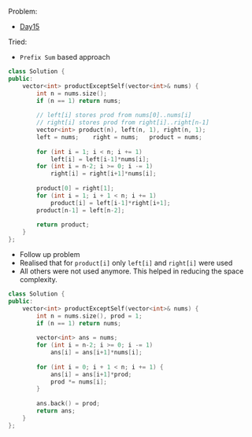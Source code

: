 Problem:
   - [Day15](https://leetcode.com/explore/challenge/card/30-day-leetcoding-challenge/530/week-3/3300/)

Tried:
   - `Prefix Sum` based approach

``` c++
class Solution {
public:
    vector<int> productExceptSelf(vector<int>& nums) {
        int n = nums.size();
        if (n == 1) return nums;
        
        // left[i] stores prod from nums[0]..nums[i]
        // right[i] stores prod from right[i]..right[n-1]
        vector<int> product(n), left(n, 1), right(n, 1);
        left = nums;    right = nums;   product = nums;
        
        for (int i = 1; i < n; i += 1) 
            left[i] = left[i-1]*nums[i];
        for (int i = n-2; i >= 0; i -= 1)
            right[i] = right[i+1]*nums[i];
        
        product[0] = right[1];
        for (int i = 1; i + 1 < n; i += 1)
            product[i] = left[i-1]*right[i+1];
        product[n-1] = left[n-2];
        
        return product;
    }
};
```
  - Follow up problem
  - Realised that for `product[i]` only `left[i]` and `right[i]` were used
  - All others were not used anymore. This helped in reducing the space complexity.

``` c++
class Solution {
public:
    vector<int> productExceptSelf(vector<int>& nums) {
        int n = nums.size(), prod = 1;
        if (n == 1) return nums;
        
        vector<int> ans = nums;
        for (int i = n-2; i >= 0; i -= 1)
            ans[i] = ans[i+1]*nums[i];
        
        for (int i = 0; i + 1 < n; i += 1) {
            ans[i] = ans[i+1]*prod;
            prod *= nums[i];
        }
        
        ans.back() = prod;
        return ans;
    }
};
```